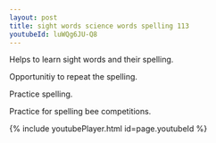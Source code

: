 ```yaml
---
layout: post
title: sight words science words spelling 113
youtubeId: luWQg6JU-Q8
---
```

 
 
Helps to learn sight words and their spelling.

Opportunitiy to repeat the spelling. 

Practice spelling. 
 
Practice for spelling bee competitions. 
 
{% include youtubePlayer.html id=page.youtubeId %}
 
 
